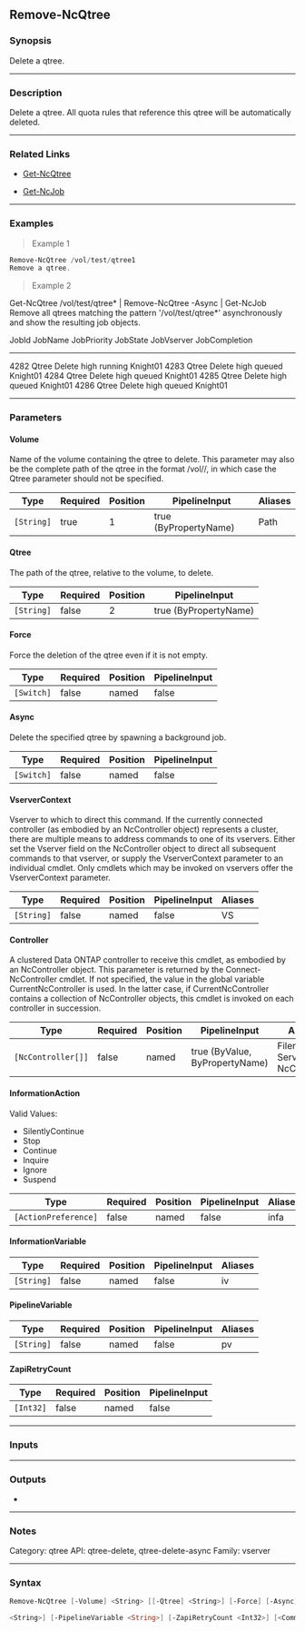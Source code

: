Remove-NcQtree
--------------

### Synopsis
Delete a qtree.

---

### Description

Delete a qtree.  All quota rules that reference this qtree will be automatically deleted.

---

### Related Links
* [Get-NcQtree](Get-NcQtree)

* [Get-NcJob](Get-NcJob)

---

### Examples
> Example 1

```PowerShell
Remove-NcQtree /vol/test/qtree1
Remove a qtree.
```
> Example 2

Get-NcQtree /vol/test/qtree* | Remove-NcQtree -Async | Get-NcJob
Remove all qtrees matching the pattern '/vol/test/qtree*' asynchronously and show the resulting job objects.

JobId JobName      JobPriority JobState JobVserver JobCompletion
----- -------      ----------- -------- ---------- -------------
4282  Qtree Delete high        running  Knight01
4283  Qtree Delete high        queued   Knight01
4284  Qtree Delete high        queued   Knight01
4285  Qtree Delete high        queued   Knight01
4286  Qtree Delete high        queued   Knight01

---

### Parameters
#### **Volume**
Name of the volume containing the qtree to delete.  This parameter may also be the complete path of the qtree in the format /vol/<volume>/<qtree>, in which case the Qtree parameter should not be specified.

|Type      |Required|Position|PipelineInput        |Aliases|
|----------|--------|--------|---------------------|-------|
|`[String]`|true    |1       |true (ByPropertyName)|Path   |

#### **Qtree**
The path of the qtree, relative to the volume, to delete.

|Type      |Required|Position|PipelineInput        |
|----------|--------|--------|---------------------|
|`[String]`|false   |2       |true (ByPropertyName)|

#### **Force**
Force the deletion of the qtree even if it is not empty.

|Type      |Required|Position|PipelineInput|
|----------|--------|--------|-------------|
|`[Switch]`|false   |named   |false        |

#### **Async**
Delete the specified qtree by spawning a background job.

|Type      |Required|Position|PipelineInput|
|----------|--------|--------|-------------|
|`[Switch]`|false   |named   |false        |

#### **VserverContext**
Vserver to which to direct this command.  If the currently connected controller (as embodied by an NcController object) represents a cluster, there are multiple means to address commands to one of its vservers.  Either set the Vserver field on the NcController object to direct all subsequent commands to that vserver, or supply the VserverContext parameter to an individual cmdlet.  Only cmdlets which may be invoked on vservers offer the VserverContext parameter.

|Type      |Required|Position|PipelineInput|Aliases|
|----------|--------|--------|-------------|-------|
|`[String]`|false   |named   |false        |VS     |

#### **Controller**
A clustered Data ONTAP controller to receive this cmdlet, as embodied by an NcController object.  This parameter is returned by the Connect-NcController cmdlet.  If not specified, the value in the global variable CurrentNcController is used.  In the latter case, if CurrentNcController contains a collection of NcController objects, this cmdlet is invoked on each controller in succession.

|Type              |Required|Position|PipelineInput                 |Aliases                          |
|------------------|--------|--------|------------------------------|---------------------------------|
|`[NcController[]]`|false   |named   |true (ByValue, ByPropertyName)|Filer<br/>Server<br/>NcController|

#### **InformationAction**

Valid Values:

* SilentlyContinue
* Stop
* Continue
* Inquire
* Ignore
* Suspend

|Type                |Required|Position|PipelineInput|Aliases|
|--------------------|--------|--------|-------------|-------|
|`[ActionPreference]`|false   |named   |false        |infa   |

#### **InformationVariable**

|Type      |Required|Position|PipelineInput|Aliases|
|----------|--------|--------|-------------|-------|
|`[String]`|false   |named   |false        |iv     |

#### **PipelineVariable**

|Type      |Required|Position|PipelineInput|Aliases|
|----------|--------|--------|-------------|-------|
|`[String]`|false   |named   |false        |pv     |

#### **ZapiRetryCount**

|Type     |Required|Position|PipelineInput|
|---------|--------|--------|-------------|
|`[Int32]`|false   |named   |false        |

---

### Inputs

---

### Outputs
* 

---

### Notes
Category: qtree
API: qtree-delete, qtree-delete-async
Family: vserver

---

### Syntax
```PowerShell
Remove-NcQtree [-Volume] <String> [[-Qtree] <String>] [-Force] [-Async] [-VserverContext <String>] [-Controller <NcController[]>] [-InformationAction <ActionPreference>] [-InformationVariable 
```
```PowerShell
<String>] [-PipelineVariable <String>] [-ZapiRetryCount <Int32>] [<CommonParameters>]
```
